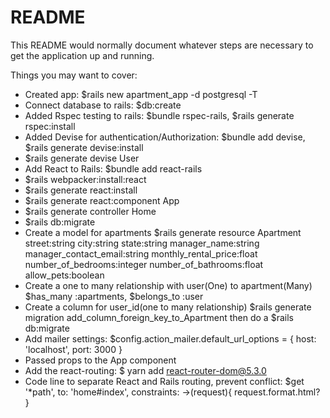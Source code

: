 # README

This README would normally document whatever steps are necessary to get the
application up and running.

Things you may want to cover:

- Created app: $rails new apartment_app -d postgresql -T
- Connect database to rails: $db:create
- Added Rspec testing to rails: $bundle rspec-rails, $rails generate rspec:install
- Added Devise for authentication/Authorization: $bundle add devise, $rails generate devise:install
- $rails generate devise User
- Add React to Rails: $bundle add react-rails
- $rails webpacker:install:react
- $rails generate react:install
- $rails generate react:component App
- $rails generate controller Home
- $rails db:migrate
- Create a model for apartments $rails generate resource Apartment street:string city:string state:string manager_name:string manager_contact_email:string monthly_rental_price:float number_of_bedrooms:integer number_of_bathrooms:float allow_pets:boolean
- Create a one to many relationship with user(One) to apartment(Many) $has_many :apartments, $belongs_to :user
- Create a column for user_id(one to many relationship) $rails generate migration add_column_foreign_key_to_Apartment then do a $rails db:migrate
- Add mailer settings: $config.action_mailer.default_url_options = { host: 'localhost', port: 3000 }
- Passed props to the App component
- Add the react-routing: $ yarn add react-router-dom@5.3.0
- Code line to separate React and Rails routing, prevent conflict: $get '\*path', to: 'home#index', constraints: ->(request){ request.format.html? }
